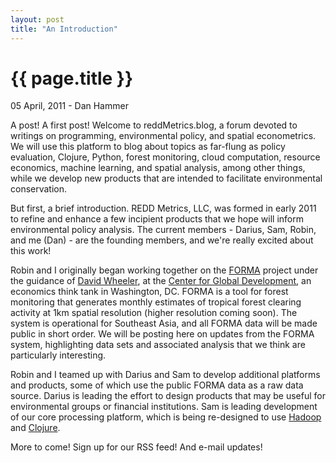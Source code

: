 ```yaml
---
layout: post
title: "An Introduction"
---
```


{{ page.title }}
================


<p class="meta">05 April, 2011 - Dan Hammer</p>

A post!  A first post!  Welcome to reddMetrics.blog, a forum devoted to writings on programming, environmental policy, and spatial econometrics.  We will use this platform to blog about topics as far-flung as policy evaluation, Clojure, Python, forest monitoring, cloud computation, resource economics, machine learning, and spatial analysis, among other things, while we develop new products that are intended to facilitate environmental conservation.

But first, a brief introduction.  REDD Metrics, LLC, was formed in early 2011 to refine and enhance a few incipient products that we hope will inform environmental policy analysis.  The current members - Darius, Sam, Robin, and me (Dan) - are the founding members, and we're really excited about this work!

Robin and I originally began working together on the [FORMA](http://www.cgdev.org/forma) project under the guidance of [David Wheeler](http://www.cgdev.org/content/expert/detail/11584), at the [Center for Global Development](http://www.cgdev.org), an economics think tank in Washington, DC.  FORMA is a tool for forest monitoring that generates monthly estimates of tropical forest clearing activity at 1km spatial resolution (higher resolution coming soon).  The system is operational for Southeast Asia, and all FORMA data will be made public in short order.  We will be posting here on updates from the FORMA system, highlighting data sets and associated analysis that we think are particularly interesting.

Robin and I teamed up with Darius and Sam to develop additional platforms and products, some of which use the public FORMA data as a raw data source.  Darius is leading the effort to design products that may be useful for environmental groups or financial institutions.  Sam is leading development of our core processing platform, which is being re-designed to use [Hadoop](http://hadoop.apache.org) and [Clojure](http://www.clojure.org).

More to come!  Sign up for our RSS feed!  And e-mail updates!